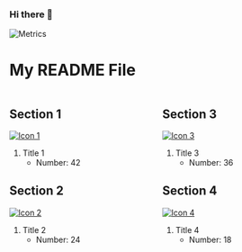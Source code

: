### Hi there 👋
![Metrics](https://metrics.lecoq.io/dsoras?template=classic&base=header%2C%20activity%2C%20community%2C%20repositories%2C%20metadata&base.indepth=false&base.hireable=false&base.skip=false&config.timezone=Europe%2FAthens)
<!--
**dsoras/dsoras** is a ✨ _special_ ✨ repository because its `README.md` (this file) appears on your GitHub profile.

Here are some ideas to get you started:

- 🔭 I’m currently working on ...
- 🌱 I’m currently learning ...
- 👯 I’m looking to collaborate on ...
- 🤔 I’m looking for help with ...
- 💬 Ask me about ...
- 📫 How to reach me: ...
- 😄 Pronouns: ...
- ⚡ Fun fact: ...
-->
# My README File

<div style="display: flex; justify-content: space-between;">

<!-- Column 1 -->
<div style="flex: 1; margin-right: 20px;">
    
## Section 1
[![Icon 1](icon1.png)](link-to-icon1)
1. Title 1
   - Number: 42

## Section 2
[![Icon 2](icon2.png)](link-to-icon2)
1. Title 2
   - Number: 24

</div>

<!-- Column 2 -->
<div style="flex: 1; margin-left: 20px;">

## Section 3
[![Icon 3](icon3.png)](link-to-icon3)
1. Title 3
   - Number: 36

## Section 4
[![Icon 4](icon4.png)](link-to-icon4)
1. Title 4
   - Number: 18

</div>

</div>
